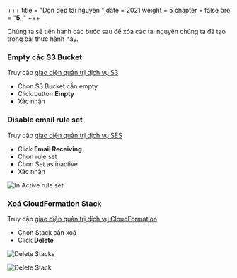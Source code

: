 +++
title = "Dọn dẹp tài nguyên  "
date = 2021
weight = 5
chapter = false
pre = "<b>5. </b>"
+++

Chúng ta sẽ tiến hành các bước sau để xóa các tài nguyên chúng ta đã tạo trong bài thực hành này.

### Empty các S3 Bucket

Truy cập [giao diện quản trị dịch vụ S3](https://console.aws.amazon.com/s3/home)
  + Chọn S3 Bucket cần empty
  + Click button **Empty**
  + Xác nhận

### Disable email rule set

Truy cập [giao diện quản trị dịch vụ SES](https://console.aws.amazon.com/ses/home)
  + Click **Email Receiving**.
  + Chọn rule set
  + Chọn Set as inactive
  + Xác nhận
  
![In Active rule set](/images/5-cleanup/001-inactive-rule-set.png)

### Xoá CloudFormation Stack

Truy cập [giao diện quản trị dịch vụ CloudFormation](https://console.aws.amazon.com/cloudformation/home)
  - Chọn Stack cần xoá
  - Click **Delete**

![Delete Stacks](/images/5-cleanup/002-delete-stacks.png)

![Delete Stack](/images/5-cleanup/003-delete-stacks.png)

